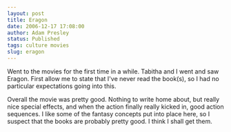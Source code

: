 ```yaml
---
layout: post
title: Eragon
date: 2006-12-17 17:08:00
author: Adam Presley
status: Published
tags: culture movies
slug: eragon
---
```

Went to the movies for the first time in a while. Tabitha and I went and
saw Eragon. First allow me to state that I've never read the book(s), so
I had no particular expectations going into this.  
  
Overall the movie was pretty good. Nothing to write home about, but
really nice special effects, and when the action finally really kicked
in, good action sequences. I like some of the fantasy concepts put into
place here, so I suspect that the books are probably pretty good. I
think I shall get them.
